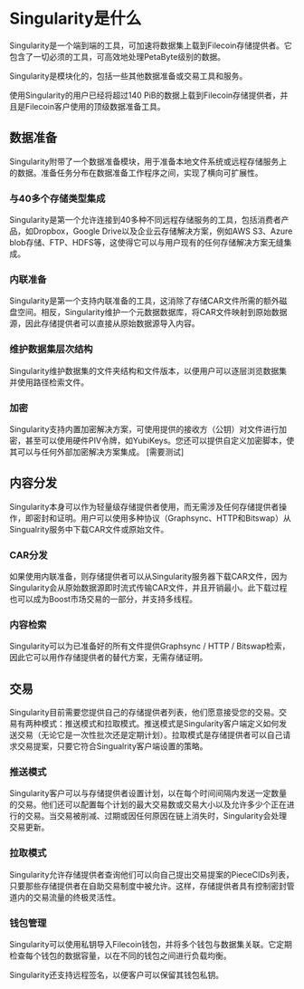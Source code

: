 # Singularity是什么

Singularity是一个端到端的工具，可加速将数据集上载到Filecoin存储提供者。它包含了一切必须的工具，可高效地处理PetaByte级别的数据。

Singularity是模块化的，包括一些其他数据准备或交易工具和服务。

使用Singularity的用户已经将超过140 PiB的数据上载到Filecoin存储提供者，并且是Filecoin客户使用的顶级数据准备工具。

## 数据准备

Singularity附带了一个数据准备模块，用于准备本地文件系统或远程存储服务上的数据。准备任务分布在数据准备工作程序之间，实现了横向可扩展性。

### 与40多个存储类型集成

Singularity是第一个允许连接到40多种不同远程存储服务的工具，包括消费者产品，如Dropbox，Google Drive以及企业云存储解决方案，例如AWS S3、Azure blob存储、FTP、HDFS等，这使得它可以与用户现有的任何存储解决方案无缝集成。

### 内联准备

Singularity是第一个支持内联准备的工具，这消除了存储CAR文件所需的额外磁盘空间。相反，Singularity维护一个元数据数据库，将CAR文件映射到原始数据源，因此存储提供者可以直接从原始数据源导入内容。

### 维护数据集层次结构

Singularity维护数据集的文件夹结构和文件版本，以便用户可以逐层浏览数据集并使用路径检索文件。

### 加密

Singularity支持内置加密解决方案，可使用提供的接收方（公钥）对文件进行加密，甚至可以使用硬件PIV令牌，如YubiKeys。您还可以提供自定义加密脚本，使其可以与任何外部加密解决方案集成。 \[需要测试]

## 内容分发

Singularity本身可以作为轻量级存储提供者使用，而无需涉及任何存储提供者操作，即密封和证明。用户可以使用多种协议（Graphsync、HTTP和Bitswap）从Singualrity服务中下载CAR文件或原始文件。

### CAR分发

如果使用内联准备，则存储提供者可以从Singularity服务器下载CAR文件，因为Singularity会从原始数据源即时流式传输CAR文件，并且开销最小。此下载过程也可以成为Boost市场交易的一部分，并支持多线程。

### 内容检索

Singularity可以为已准备好的所有文件提供Graphsync / HTTP / Bitswap检索，因此它可以用作存储提供者的替代方案，无需存储证明。

## 交易

Singularity目前需要您提供自己的存储提供者列表，他们愿意接受您的交易。交易有两种模式：推送模式和拉取模式。推送模式是Singularity客户端定义如何发送交易（无论它是一次性批次还是定期计划）。拉取模式是存储提供者可以自己请求交易提案，只要它符合Singualrity客户端设置的策略。

### 推送模式

Singularity客户可以与存储提供者设置计划，以在每个时间间隔内发送一定数量的交易。他们还可以配置每个计划的最大交易数或交易大小以及允许多少个正在进行的交易。当交易被削减、过期或因任何原因在链上消失时，Singularity会处理交易更新。

### 拉取模式

Singularity允许存储提供者查询他们可以向自己提出交易提案的PieceCIDs列表，只要那些存储提供者在自助交易制度中被允许。这样，存储提供者具有控制密封管道内的交易流量的终极灵活性。

### 钱包管理

Singularity可以使用私钥导入Filecoin钱包，并将多个钱包与数据集关联。它定期检查每个钱包的数据容量，以在不同的钱包之间进行负载均衡。

Singularity还支持远程签名，以便客户可以保留其钱包私钥。